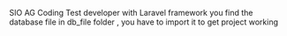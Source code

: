 SIO AG Coding Test developer with Laravel framework
you find the database file in db_file folder , you have to import it to get project working 
